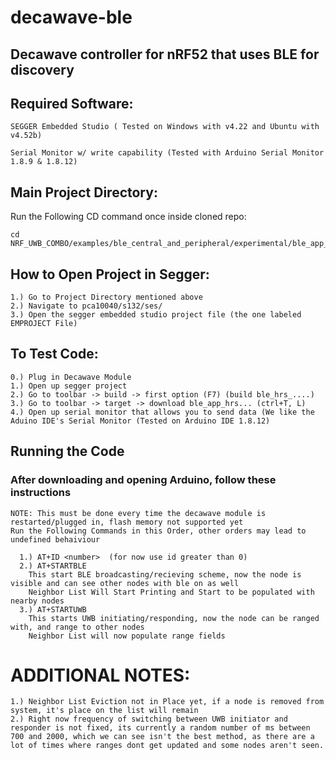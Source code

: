 # decawave-ble
## Decawave controller for nRF52 that uses BLE for discovery

##  Required Software:
  
    SEGGER Embedded Studio ( Tested on Windows with v4.22 and Ubuntu with v4.52b)
  
    Serial Monitor w/ write capability (Tested with Arduino Serial Monitor 1.8.9 & 1.8.12)

## Main Project Directory:

  Run the Following CD command once inside cloned repo:
 
    cd NRF_UWB_COMBO/examples/ble_central_and_peripheral/experimental/ble_app_hrs_rscs_relay/

## How to Open Project in Segger:

    1.) Go to Project Directory mentioned above
    2.) Navigate to pca10040/s132/ses/
    3.) Open the segger embedded studio project file (the one labeled EMPROJECT File)

## To Test Code:
    0.) Plug in Decawave Module
    1.) Open up segger project
    2.) Go to toolbar -> build -> first option (F7) (build ble_hrs_....)
    3.) Go to toolbar -> target -> download ble_app_hrs... (ctrl+T, L)
    4.) Open up serial monitor that allows you to send data (We like the Aduino IDE's Serial Monitor (Tested on Arduino IDE 1.8.12)
  
## Running the Code

###  After downloading and opening Arduino, follow these instructions
  
    NOTE: This must be done every time the decawave module is restarted/plugged in, flash memory not supported yet
    Run the Following Commands in this Order, other orders may lead to undefined behaiviour
  
      1.) AT+ID <number>  (for now use id greater than 0)
      2.) AT+STARTBLE
        This start BLE broadcasting/recieving scheme, now the node is visible and can see other nodes with ble on as well
        Neighbor List Will Start Printing and Start to be populated with nearby nodes
      3.) AT+STARTUWB
        This starts UWB initiating/responding, now the node can be ranged with, and range to other nodes
        Neighbor List will now populate range fields


  
# ADDITIONAL NOTES: 
  
    1.) Neighbor List Eviction not in Place yet, if a node is removed from system, it's place on the list will remain
    2.) Right now frequency of switching between UWB initiator and responder is not fixed, its currently a random number of ms between 700 and 2000, which we can see isn't the best method, as there are a lot of times where ranges dont get updated and some nodes aren't seen. 
  
  

